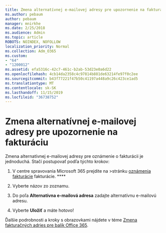 ```yaml
---
title: Zmena alternatívnej e-mailovej adresy pre upozornenie na fakturáciu
ms.author: pebaum
author: pebaum
manager: mnirkhe
ms.date: 2/25/2018
ms.audience: Admin
ms.topic: article
ROBOTS: NOINDEX, NOFOLLOW
localization_priority: Normal
ms.collection: Adm_O365
ms.custom:
- "64"
- "1200012"
ms.assetid: efa5316c-42c7-461c-b2ab-53d23e0a6d22
ms.openlocfilehash: 4cb14da2358c4c97814b881de63214fe97f0c2ee
ms.sourcegitcommit: b43f77221f47b50c41197a448a9c26c423ce1ad5
ms.translationtype: MT
ms.contentlocale: sk-SK
ms.lasthandoff: 11/15/2019
ms.locfileid: "36738752"
---
```

# <a name="change-the-alternate-email-address-for-billing-notification"></a>Zmena alternatívnej e-mailovej adresy pre upozornenie na fakturáciu

Zmena alternatívnej e-mailovej adresy pre oznámenie o fakturácii je jednoduchá. Stačí postupovať podľa týchto krokov:
  
1. V centre spravovania Microsoft 365 prejdite na \>stránku [oznámenia fakturácie](https://go.microsoft.com/fwlink/p/?linkid=853212) fakturácie. ****  

2. Vyberte názov zo zoznamu.

3. Do poľa **Alternatívna e-mailová adresa** zadajte alternatívnu e-mailovú adresu.

4. Vyberte **Uložiť** a máte hotovo!

Ďalšie podrobnosti a kroky s obrazovkami nájdete v téme [Zmena fakturačných adries pre balík Office 365](https://docs.microsoft.com/office365/admin/subscriptions-and-billing/change-your-billing-addresses).
  